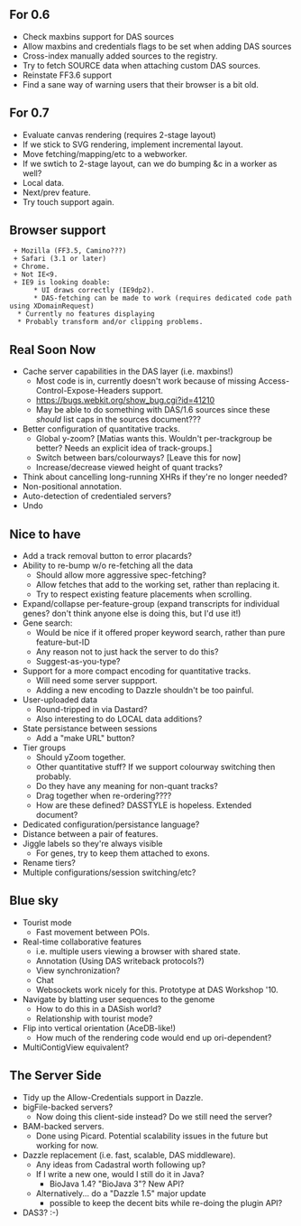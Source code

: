 For 0.6
-------

  - Check maxbins support for DAS sources
  - Allow maxbins and credentials flags to be set when adding DAS sources
  - Cross-index manually added sources to the registry.
  - Try to fetch SOURCE data when attaching custom DAS sources.
  - Reinstate FF3.6 support
  - Find a sane way of warning users that their browser is a bit old.

For 0.7
-------

  - Evaluate canvas rendering (requires 2-stage layout)
  - If we stick to SVG rendering, implement incremental layout.
  - Move fetching/mapping/etc to a webworker.
  - If we swtich to 2-stage layout, can we do bumping &c in a worker as well?
  - Local data.
  - Next/prev feature.
  - Try touch support again.

Browser support
---------------

     + Mozilla (FF3.5, Camino???)
     + Safari (3.1 or later)
     + Chrome.
     + Not IE<9. 
     + IE9 is looking doable:
          * UI draws correctly (IE9dp2).
          * DAS-fetching can be made to work (requires dedicated code path using XDomainRequest)
	  * Currently no features displaying
	  * Probably transform and/or clipping problems.

 
Real Soon Now
-------------

 - Cache server capabilities in the DAS layer (i.e. maxbins!)
     + Most code is in, currently doesn't work because of missing Access-Control-Expose-Headers support.
     + https://bugs.webkit.org/show_bug.cgi?id=41210
     + May be able to do something with DAS/1.6 sources since these *should* list caps in the sources document???
 - Better configuration of quantitative tracks.
     + Global y-zoom? [Matias wants this.  Wouldn't per-trackgroup be better?  Needs an explicit idea of track-groups.]
     + Switch between bars/colourways? [Leave this for now]
     + Increase/decrease viewed height of quant tracks?
 - Think about cancelling long-running XHRs if they're no longer needed?
 - Non-positional annotation.
 - Auto-detection of credentialed servers?
 - Undo

Nice to have
------------

 - Add a track removal button to error placards?
 - Ability to re-bump w/o re-fetching all the data
     + Should allow more aggressive spec-fetching?
     + Allow fetches that add to the working set, rather than replacing it.
     + Try to respect existing feature placements when scrolling.
 - Expand/collapse per-feature-group (expand transcripts for individual genes?  don't think anyone else is doing this, but I'd use it!)
 - Gene search:
     + Would be nice if it offered proper keyword search, rather than pure feature-but-ID
     + Any reason not to just hack the server to do this?
     + Suggest-as-you-type?
 - Support for a more compact encoding for quantitative tracks.
     + Will need some server suppport.  
     + Adding a new encoding to Dazzle shouldn't be too painful.
 - User-uploaded data
     + Round-tripped in via Dastard?
     + Also interesting to do LOCAL data additions?
 - State persistance between sessions
     + Add a "make URL" button?
  - Tier groups
     + Should yZoom together.
     + Other quantitative stuff?  If we support colourway switching then probably.
     + Do they have any meaning for non-quant tracks?
     + Drag together when re-ordering????
     + How are these defined?  DASSTYLE is hopeless.  Extended <sources> document?
  - Dedicated configuration/persistance language?
  - Distance between a pair of features.
  - Jiggle labels so they're always visible
     + For genes, try to keep them attached to exons.
  - Rename tiers?
  - Multiple configurations/session switching/etc?

Blue sky
--------
    
 - Tourist mode
    + Fast movement between POIs. 
 - Real-time collaborative features
    + i.e. multiple users viewing a browser with shared state.
    + Annotation (Using DAS writeback protocols?)
    + View synchronization?
    + Chat 
    + Websockets work nicely for this.  Prototype at DAS Workshop '10.
 - Navigate by blatting user sequences to the genome
    + How to do this in a DASish world?
    + Relationship with tourist mode?
 - Flip into vertical orientation (AceDB-like!)
    + How much of the rendering code would end up ori-dependent?
 - MultiContigView equivalent?

The Server Side
---------------
 
 - Tidy up the Allow-Credentials support in Dazzle.
 - bigFile-backed servers?
    + Now doing this client-side instead?  Do we still need the server?
 - BAM-backed servers. 
    + Done using Picard.  Potential scalability issues in the future but working for now.
 - Dazzle replacement (i.e. fast, scalable, DAS middleware).
    + Any ideas from Cadastral worth following up?
    + If I write a new one, would I still do it in Java?
        * BioJava 1.4?  "BioJava 3"?  New API?
    + Alternatively... do a "Dazzle 1.5" major update
        * possible to keep the decent bits while re-doing the plugin API?
 - DAS3? :-)

